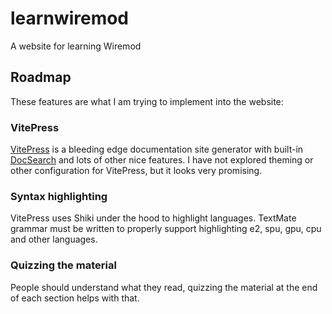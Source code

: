 # learnwiremod
A website for learning Wiremod

## Roadmap
These features are what I am trying to implement into the website:

### VitePress
[VitePress](https://vitepress.vuejs.org/) is a bleeding edge documentation site generator with built-in [DocSearch](https://docsearch.algolia.com/) and lots of other nice features. I have not explored theming or other configuration for VitePress, but it looks very promising.

### Syntax highlighting
VitePress uses Shiki under the hood to highlight languages. TextMate grammar must be written to properly support highlighting e2, spu, gpu, cpu and other languages.

### Quizzing the material
People should understand what they read, quizzing the material at the end of each section helps with that.
